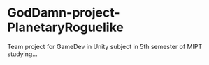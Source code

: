 # GodDamn-project-PlanetaryRoguelike
Team project for GameDev in Unity subject in 5th semester of MIPT studying...
